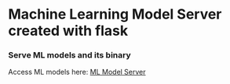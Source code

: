 # Machine Learning Model Server created with flask
### Serve ML models and its binary
Access ML models here: [ML Model Server](https://ml-models11.herokuapp.com)
